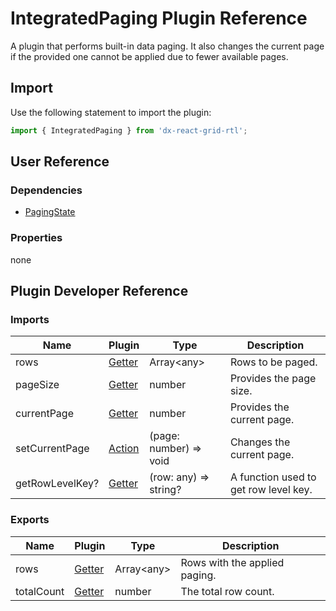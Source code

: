# IntegratedPaging Plugin Reference

A plugin that performs built-in data paging. It also changes the current page if the provided one cannot be applied due to fewer available pages.

## Import

Use the following statement to import the plugin:

```js
import { IntegratedPaging } from 'dx-react-grid-rtl';
```

## User Reference

### Dependencies

- [PagingState](paging-state.md)

### Properties

none

## Plugin Developer Reference

### Imports

Name | Plugin | Type | Description
-----|--------|------|------------
rows | [Getter](../../../dx-react-core/docs/reference/getter.md) | Array&lt;any&gt; | Rows to be paged.
pageSize | [Getter](../../../dx-react-core/docs/reference/getter.md) | number | Provides the page size.
currentPage | [Getter](../../../dx-react-core/docs/reference/getter.md) | number | Provides the current page.
setCurrentPage | [Action](../../../dx-react-core/docs/reference/action.md) | (page: number) => void | Changes the current page.
getRowLevelKey? | [Getter](../../../dx-react-core/docs/reference/getter.md) | (row: any) => string? | A function used to get row level key.

### Exports

Name | Plugin | Type | Description
-----|--------|------|------------
rows | [Getter](../../../dx-react-core/docs/reference/getter.md) | Array&lt;any&gt; | Rows with the applied paging.
totalCount | [Getter](../../../dx-react-core/docs/reference/getter.md) | number | The total row count.
